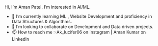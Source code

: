 Hi, I’m Aman Patel.
I’m interested in AI/ML.
- 🌱 I’m currently learning ML , Website Development and proficiency in Data Structures & Algorithms.
- 💞️ I’m looking to collaborate on Development and Data driven projects.
- 📫 How to reach me :-Ak_lucifer06 on instagram | Aman Kumar on LinkedIn
                      

<!---
Assassin0001/Assassin0001 is a ✨ special ✨ repository because its `README.md` (this file) appears on your GitHub profile.
You can click the Preview link to take a look at your changes.
--->
